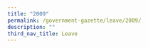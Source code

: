 ```yaml
---
title: "2009"
permalink: /government-gazette/leave/2009/
description: ""
third_nav_title: Leave
---
```

